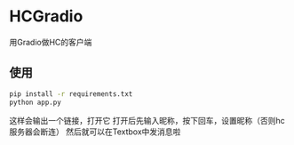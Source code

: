 # HCGradio
用Gradio做HC的客户端

## 使用
```bash
pip install -r requirements.txt
python app.py
```
这样会输出一个链接，打开它
打开后先输入昵称，按下回车，设置昵称（否则hc服务器会断连）
然后就可以在Textbox中发消息啦
